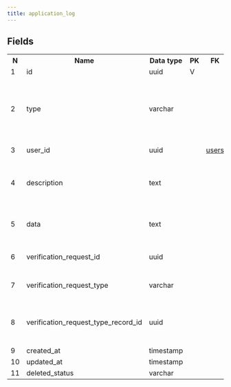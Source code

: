 ```yaml
---
title: application_log 
---
```


## Fields

<table style="width: 100%">
    <colgroup>
       <col span="1" style="width: 3%;"/>
       <col span="1" style="width: 12%;"/>
       <col span="1" style="width: 10%;"/>
       <col span="1" style="width: 3%;"/>
       <col span="1" style="width: 12%;"/>
       <col span="1" style="width: 60%;"/>
    </colgroup>
  <tr>
    <th>N</th>
    <th>Name</th>
    <th>Data type</th>
    <th>PK</th>
    <th>FK</th>
    <th>Description</th>
  </tr>
<tr><td>1</td><td>id</td><td>uuid</td><td>V</td><td></td><td>autogenerated</td></tr>
<tr><td>2</td><td>type</td><td>varchar</td><td></td><td></td><td>Type of action that user performed. There is a pre-determined list of actions, e.g. requestSubmitted, requestReassign, consentWithdrawn etc.</td></tr>
<tr><td>3</td><td>user_id</td><td>uuid</td><td></td><td><a href="users-uni.md">users</a></td><td>User that performed the action</td></tr>
<tr><td>4</td><td>description</td><td>text</td><td></td><td></td><td>Textual description of the action, e.g. Verification started. Status changed from Pending to In progress</td></tr>
<tr><td>5</td><td>data</td><td>text</td><td></td><td></td><td>A JSON that contains of old and new values of changed fields of some table</td></tr>
<tr><td>6</td><td>verification_request_id</td><td>uuid</td><td></td><td></td><td>A reference to the PK of the verification_request that was changed</td></tr>
<tr><td>7</td><td>verification_request_type</td><td>varchar</td><td></td><td></td><td>A reference to the PK of the verification_request that was changed</td></tr>
<tr><td>8</td><td>verification_request_type_record_id</td><td>uuid</td><td></td><td></td><td>uuid of the source record - a PK to one of the tables that are specified in verification_request_type</td></tr>
<tr><td>9</td><td>created_at</td><td>timestamp</td><td></td><td></td><td></td></tr>
<tr><td>10</td><td>updated_at</td><td>timestamp</td><td></td><td></td><td></td></tr>
<tr><td>11</td><td>deleted_status</td><td>varchar</td><td></td><td></td><td>ACTIVE, DELETED</td></tr>

</table>